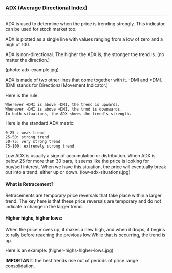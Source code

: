 ### ADX (Average Directional Index)

--- 

ADX is used to determine when the price is trending strongly. This indicator can be used for stock market too.

ADX is plotted as a single line with values ranging from a low of zero and a high of 100. 

ADX is non-directional. The higher the ADX is, the stronger the trend is. (no matter the direction.)

(photo: adx-example.jpg)

ADX is made of two other lines that come together with it. -DMI and +DMI. (DMI stands for Directional Movement Indicator.)

Here is the rule:

```
Wherever +DMI is above -DMI, the trend is upwards.
Whenever -DMI is above +DMI, the trnd is downwards.
In both situations, the ADX shows the trend's strength.
``` 
Here is the standard ADX metric:
```
0-25 : weak trend
25-50: strong trend
50-75: very strong trend
75-100: extremely strong trend
```
Low ADX is usually a sign of accumulation or distribution. When ADX is below 25 for more than 30 bars, it seems like the price is looking for buy/sell interest. When we have this situation, the price will eventually break out into a trend. either up or down. (low-adx-situations.jpg)

#### What is Retracement?

Retracements are temporary price reversals that take place within a larger trend. The key here is that these price reversals are temporary and do not indicate a change in the larger trend.

#### Higher highs, higher lows:
When the price moves up, it makes a new high, and when it drops, it begins to rally before reaching the previous low.While that is occurring, the trend is up. 

Here is an example: (higher-highs-higher-lows.jpg)

__IMPORTANT:__  the best trends rise out of periods of price range consolidation.



